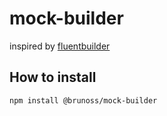 # mock-builder

inspired by [fluentbuilder](https://github.com/lucasteles/fluentbuilder)

## How to install

```sh
npm install @brunoss/mock-builder
```
